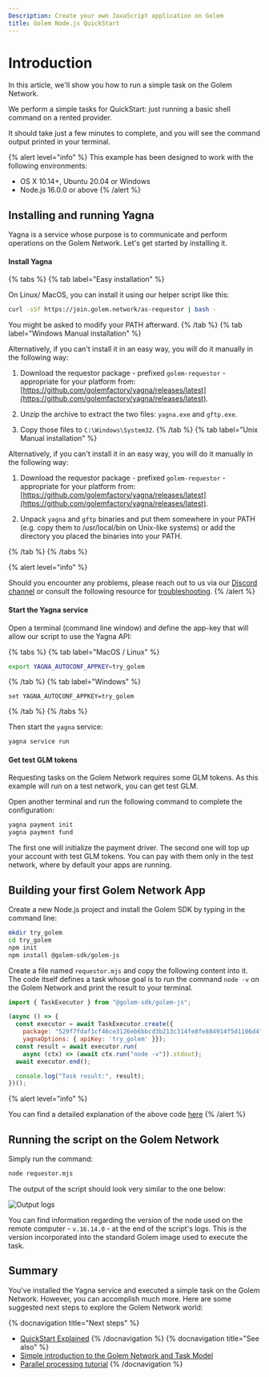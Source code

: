 ```yaml
---
Description: Create your own JavaScript application on Golem
title: Golem Node.js QuickStart
---
```


# Introduction

In this article, we'll show you how to run a simple task on the Golem Network.

We perform a simple tasks for QuickStart: just running a basic shell command on a rented provider.

It should take just a few minutes to complete, and you will see the command output printed in your terminal.


{% alert level="info" %}
This example has been designed to work with the following environments:

- OS X 10.14+, Ubuntu 20.04 or Windows
- Node.js 16.0.0 or above
{% /alert %}


## Installing and running Yagna 

Yagna is a service whose purpose is to communicate and perform operations on the Golem Network. Let's get started by installing it.

#### Install Yagna


{% tabs %}
{% tab label="Easy installation" %}
    
On Linux/ MacOS, you can install it using our helper script like this:
    
```bash
curl -sSf https://join.golem.network/as-requestor | bash -
```

You might be asked to modify your PATH afterward.
{% /tab %}
{% tab label="Windows Manual installation" %}


Alternatively, if you can't install it in an easy way, you will do it manually in the following way:
    
1. Download the requestor package - prefixed `golem-requestor` - appropriate for your platform from: [https://github.com/golemfactory/yagna/releases/latest](https://github.com/golemfactory/yagna/releases/latest).
    
2. Unzip the archive to extract the two files: `yagna.exe` and `gftp.exe`.
    
3. Copy those files to `C:\Windows\System32`.
{% /tab %}
{% tab label="Unix Manual installation" %}


Alternatively, if you can't install it in an easy way, you will do it manually in the following way:
    
1. Download the requestor package - prefixed `golem-requestor` - appropriate for your platform from: [https://github.com/golemfactory/yagna/releases/latest](https://github.com/golemfactory/yagna/releases/latest).
    
2. Unpack `yagna` and `gftp` binaries and put them somewhere in your PATH (e.g. copy them to /usr/local/bin on Unix-like systems) or add the directory you placed the binaries into your PATH.

{% /tab %}
{% /tabs %}  


{% alert level="info" %}

Should you encounter any problems, please reach out to us via our [Discord channel](https://chat.golem.network/) or consult the following resource for [troubleshooting](/docs/creators/javascript/guides/troubleshooting).
{% /alert %}

#### Start the Yagna service

Open a terminal (command line window) and define the app-key that will allow our script to use the Yagna API:

{% tabs %}
{% tab label="MacOS / Linux" %}

```bash
export YAGNA_AUTOCONF_APPKEY=try_golem
```

{% /tab %}
{% tab label="Windows" %}
    
```shell
set YAGNA_AUTOCONF_APPKEY=try_golem
```

{% /tab %}
{% /tabs %}  

Then start the `yagna` service:

```bash
yagna service run
```




#### Get test GLM tokens

Requesting tasks on the Golem Network requires some GLM tokens. 
As this example will run on a test network, you can get test GLM.

Open another terminal and run the following command to complete the configuration:

```bash
yagna payment init
yagna payment fund
```
The first one will initialize the payment driver.
The second one will top up your account with test GLM tokens. You can pay with them only in the test network, where by default your apps are running. 


## Building your first Golem Network App 


Create a new Node.js project and install the Golem SDK by typing in the command line:

```bash
mkdir try_golem
cd try_golem
npm init
npm install @golem-sdk/golem-js
```

Create a file named `requestor.mjs` and copy the following content into it. The code itself defines a task whose goal is to run the command `node -v` on the Golem Network and print the result to your terminal.

```js
import { TaskExecutor } from "@golem-sdk/golem-js";

(async () => {
  const executor = await TaskExecutor.create({
    package: "529f7fdaf1cf46ce3126eb6bbcd3b213c314fe8fe884914f5d1106d4",    
    yagnaOptions: { apiKey: 'try_golem' }});
  const result = await executor.run(
    async (ctx) => (await ctx.run("node -v")).stdout);
  await executor.end();

  console.log("Task result:", result);
})();
```

{% alert level="info" %}

You can find a detailed explanation of the above code [here](/docs/creators/javascript/tutorials/quickstart-explained)
{% /alert %}

## Running the script on the Golem Network

Simply run the command:

```bash
node requestor.mjs
```

The output of the script should look very similar to the one below:

![Output logs](/js-tutorial-05.gif)

You can find information regarding the version of the node used on the remote computer - `v.16.14.0` - at the end of the script's logs. This is the version incorporated into the standard Golem image used to execute the task.

## Summary

You've installed the Yagna service and executed a simple task on the Golem Network.
However, you can accomplish much more. Here are some suggested next steps to explore the Golem Network world:

{% docnavigation title="Next steps" %}
- [QuickStart Explained](/docs/creators/javascript/tutorials/quickstart-explained)
{% /docnavigation %}
{% docnavigation title="See also" %}
- [Simple introduction to the Golem Network and Task Model](/docs/creators/javascript/guides/task-model)
- [Parallel processing tutorial](/docs/creators/javascript/tutorials/running-parallel-tasks)
{% /docnavigation %}


